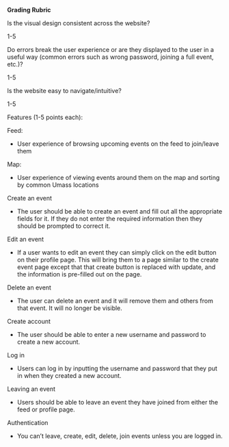 **Grading Rubric**

Is the visual design consistent across the website?

1-5

Do errors break the user experience or are they displayed to the user in a useful way (common errors such as wrong password, joining a full event, etc.)?

1-5

Is the website easy to navigate/intuitive? 

1-5

Features (1-5 points each):

Feed:



*   User experience of browsing upcoming events on the feed to join/leave them

Map:



*   User experience of viewing events around them on the map and sorting by common Umass locations

Create an event



*   The user should be able to create an event and fill out all the appropriate fields for it. If they do not enter the required information then they should be prompted to correct it. 

Edit an event



*   If a user wants to edit an event they can simply click on the edit button on their profile page. This will bring them to a page similar to the create event page except that that create button is replaced with update, and the information is pre-filled out on the page. 

Delete an event



*   The user can delete an event and it will remove them and others from that event. It will no longer be visible. 

Create account



*   The user should be able to enter a new username and password to create a new account. 

Log in 



*   Users can log in by inputting the username and password that they put in when they created a new account. 

Leaving an event 



*   Users should be able to leave an event they have joined from either the feed or profile page.

Authentication



*   You can’t leave, create, edit, delete, join events unless you are logged in.
